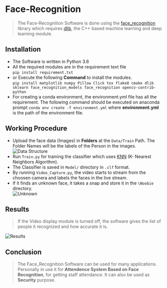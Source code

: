 # Face-Recognition

  > The Face-Recognition Software is done using the [face_recognition](https://pypi.org/project/face_recognition/) library which requires [dlib](http://dlib.net), the C++ based machine learning and deep learning module.

## Installation  
  - The Software is written in Python 3.6
  - All the required modules are in the requirement text file   
  `pip install requirement.txt`
  - or Execute the following **Command** to install the modules.   
  `pip install matplotlib numpy Pillow Click tox flake8 cmake dlib sklearn face_recognition_models face_recognition opencv-contrib-python`
  - For creating a conda environment, the environment.yml file has all the requirement. The following command should be executed on anaconda prompt
  `conda env create -f environment.yml`
  where **environment.yml** is the path of the environment file.
  
## Working Procedure  
  - Upload the face data (Images) in **Folders** at the `Data/Train` Path. The Folder Names will be the labels of the Person in the images.  
  ![Data Structure](https://github.com/Immortalv5/Face-Recognition/blob/master/IMG/Data%20Structure.png)
  - Run `Train.py` for training the classifier which uses [KNN](https://scikit-learn.org/stable/modules/neighbors.html) (K- Nearest Neighbors Algorithm).
  - The Classifier is saved in `Model/` directory in `.clf` format.
  - By running `Video_Capture.py`, the video starts to stream from the choosen camera and labels the faces in the live stream.
  - If it finds an unknown face, it takes a snap and store it in the `\Noobie` directory.  
  ![Unknown](https://github.com/Immortalv5/Face-Recognition/blob/master/IMG/Unknown.png)
  
## Results
> If the Video display module is turned off, the software gives the list of people it recognized and how accurate it is.  

  ![Results](https://github.com/Immortalv5/Face-Recognition/blob/master/IMG/Results.png)
## Conclusion
> The Face_Recognition Software can be used for many applications. Personally in use it for **Attendence System Based on Face Recognition**, for getting staff attendance. It can also be used as **Security** purpose.  
